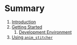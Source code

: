 # Summary

 1. [Introduction](introduction.md)
 2. [Getting Started](getting-started.md)
    1. [Development Environment](development-environment.md)
 3. [Using `anim_stitcher`](anim-stitcher.md)